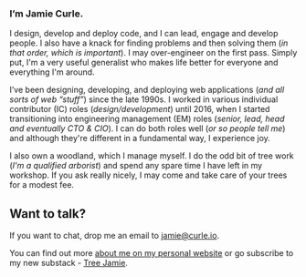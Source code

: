### I’m Jamie Curle.

I design, develop and deploy code, and I can lead, engage and develop people. I also have a knack for finding problems and then solving them (_in that order, which is important_). I may over-engineer on the first pass. Simply put, I'm a very useful generalist who makes life better for everyone and everything I'm around. 

I’ve been designing, developing, and deploying web applications (_and all sorts of web “stuff”_) since the late 1990s. I worked in various individual contributor (IC) roles (_design/development_) until 2016, when I started transitioning into engineering management (EM) roles (_senior, lead, head and eventually CTO & CIO_). I can do both roles well (_or so people tell me_) and although they're different in a fundamental way, I experience joy.

I also own a woodland, which I manage myself. I do the odd bit of tree work (_I'm a qualified arborist_) and spend any spare time I have left in my workshop. If you ask really nicely, I may come and take care of your trees for a modest fee.


## Want to talk?

If you want to chat, drop me an email to [jamie@curle.io][0].  

You can find out more [about me on my personal website][1] or go subscribe to my new substack - [Tree Jamie][3].

[0]: mailto:jamie@curle.io  
[1]: https://jamiecurle.com/about
[2]: https://treesandcode.com
[3]: https://treejamie.com

